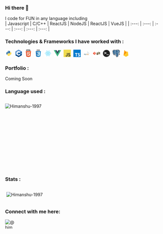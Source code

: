 ### Hi there 👋

<!--
**surya76657/surya76657** is a ✨ _special_ ✨ repository because its `README.md` (this file) appears on your GitHub profile.

Here are some ideas to get you started:

- 🔭 I’m currently working on ...
- 🌱 I’m currently learning ...
- 👯 I’m looking to collaborate on ...
- 🤔 I’m looking for help with ...
- 💬 Ask me about ...
- 📫 How to reach me: ...
- 😄 Pronouns: ...
- ⚡ Fun fact: ...
-->
I code for FUN in any language including   
| Javascript | C/C++ | ReactJS | NodeJS | ReactJS | VueJS |
 | :---: | :---: | :---: | :---: |  :---: |  :---: | 
 

### Technologies & Frameworks I have worked with : 

<code><img height="24" src="https://raw.githubusercontent.com/github/explore/80688e429a7d4ef2fca1e82350fe8e3517d3494d/topics/python/python.png"></code>&nbsp;
<code><img height="24" src="https://raw.githubusercontent.com/github/explore/80688e429a7d4ef2fca1e82350fe8e3517d3494d/topics/cpp/cpp.png"></code>&nbsp;
<code><img height="24" src="https://raw.githubusercontent.com/github/explore/80688e429a7d4ef2fca1e82350fe8e3517d3494d/topics/html/html.png"></code>&nbsp;
<code><img height="24" src="https://raw.githubusercontent.com/github/explore/5c058a388828bb5fde0bcafd4bc867b5bb3f26f3/topics/css/css.png"></code>&nbsp;
<code><img height="24" src="https://raw.githubusercontent.com/github/explore/5c058a388828bb5fde0bcafd4bc867b5bb3f26f3/topics/react/react.png"></code>&nbsp;
<code><img height="24" src="https://raw.githubusercontent.com/github/explore/5c058a388828bb5fde0bcafd4bc867b5bb3f26f3/topics/vue/vue.png"></code>&nbsp;
<code><img height="24" src="https://raw.githubusercontent.com/github/explore/80688e429a7d4ef2fca1e82350fe8e3517d3494d/topics/javascript/javascript.png"></code>&nbsp;
<code><img height="24" src="https://raw.githubusercontent.com/github/explore/80688e429a7d4ef2fca1e82350fe8e3517d3494d/topics/typescript/typescript.png"></code>&nbsp;
<code><img height="24" src="https://raw.githubusercontent.com/github/explore/80688e429a7d4ef2fca1e82350fe8e3517d3494d/topics/mysql/mysql.png"></code>&nbsp;
<code><img height="24" src="https://raw.githubusercontent.com/github/explore/80688e429a7d4ef2fca1e82350fe8e3517d3494d/topics/git/git.png"></code>&nbsp;
<code><img height="24" src="https://raw.githubusercontent.com/github/explore/80688e429a7d4ef2fca1e82350fe8e3517d3494d/topics/terminal/terminal.png"></code>&nbsp;
<code><img height="24" src="https://raw.githubusercontent.com/github/explore/80688e429a7d4ef2fca1e82350fe8e3517d3494d/topics/postgresql/postgresql.png"></code>&nbsp;
<code><img height="24" src="https://raw.githubusercontent.com/github/explore/80688e429a7d4ef2fca1e82350fe8e3517d3494d/topics/firebase/firebase.png"></code>


### Portfolio : 
Coming Soon

### Language used :

<div style="display:flex;width:'100%'">
 <p>
 <img align="left" src="https://github-readme-stats.vercel.app/api/top-langs/?username=Himanshu-1997&layout=compact&hide=html" alt="Himanshu-1997" height="200" width="500"/>
 </p>
</div>


### Stats :

<div style="display:flex;width:'100%'">
 <p>
  &nbsp;<img align="center" src="https://github-readme-stats.vercel.app/api?username=Himanshu-1997&show_icons=true"  alt="Himanshu-1997" height="200" width="500"/>
 </p>
</div>


### Connect with me here:  

<!-- <a href="https://twitter.com/surya76657?lang=en">
    <img align="left" alt="Vanshika Garg | Twitter" width="26px" src="https://github.com/TheDudeThatCode/TheDudeThatCode/blob/master/Assets/Twitter.svg" />
</a>  -->


<!-- <a href="https://medium.com/@surya76657" target="blank">
  <img align="left" src="https://cdn.jsdelivr.net/npm/simple-icons@3.0.1/icons/medium.svg" alt="@vanshikagarg17" height="30" width="30" />
</a>  -->

<a  href="https://www.linkedin.com/in/himanshu-kumar-in/" target="blank">
  <img align="left" src="https://img.icons8.com/color/48/000000/linkedin.png" alt="@himanshu-kumar-in" height="30" width="30" />
</a> 

<!--[<img align="left" src="https://img.icons8.com/color/48/000000/linkedin.png" width="4.0%" height="3.5%"/>]() -->

<!-- <a  href="https://instagram.com/surya_praka5h" target="blank">
  <img align="left" src="https://img.shields.io/badge/surya_praka5h-blue?style=social&logo=Instagram&link=https://instagram.com/surya_praka5h?igshid=k8l41dsudxvo" alt="@surya76657" height="22"  />
</a> -->
<!--[![Instagram Badge](https://img.shields.io/badge/surya_praka5h-blue?style=social&logo=Instagram&link=https://instagram.com/vanshikaaaaa_?igshid=k8l41dsudxvo)](https://instagram.com/surya_praka5h) -->
<!--
<code>
- 💬 Ask me about anything, I am happy to help anytime!
- Competative Coding
- Open Source enthusiast
</code>
-->



<!--
<a href=https://github.com/TesseractCoding>
   <img src=https://img.shields.io/badge/TesseractCoding-Contributor-brightgreen>
</a>
<a href=https://github.com/codeforcauseorg>
   <img src=https://img.shields.io/badge/CodeforCause-Contributor-blue>
</a>
<a href=https://github.com/girlscriptindia>
   <img src=https://img.shields.io/badge/GirlScriptFoundation-Contributor-orange>
</a>
-->


